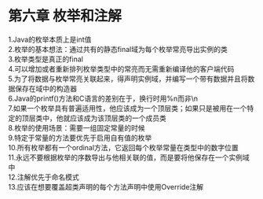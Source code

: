 # 第六章 枚举和注解
1.Java的枚举本质上是int值  
2.枚举的基本想法：通过共有的静态final域为每个枚举常亮导出实例的类  
3.枚举类型是真正的final  
4.可以增加或者重新排列枚举类型中的常亮而无需重新编译他的客户端代码  
5.为了将数据与枚举常亮关联起来，得声明实例域，并编写一个带有数据并且将数据保存在域中的构造器  
6.Java的printf()方法和C语言的差别在于，换行时用%n而非\n  
7.如果一个枚举具有普遍适用性，他应该成为一个顶层类；如果只是被用在一个特定的顶层类中，他就应该成为该顶层类的一个成员类  
8.枚举的使用场景：需要一组固定常量的时候  
9.特定于常量的方法要优先于启用自有值的枚举  
10.所有枚举都有一个ordinal方法，它返回每个枚举常量在类型中的数字位置  
11.永远不要根据枚举的序数导出与他相关联的值，而是要将他保存在一个实例域中  
12.注解优先于命名模式  
13.应该在想要覆盖超类声明的每个方法声明中使用Override注解  
